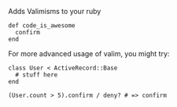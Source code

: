 Adds Valimisms to your ruby

    def code_is_awesome
      confirm
    end

For more advanced usage of valim, you might try:

    class User < ActiveRecord::Base
      # stuff here
    end

    (User.count > 5).confirm / deny? # => confirm